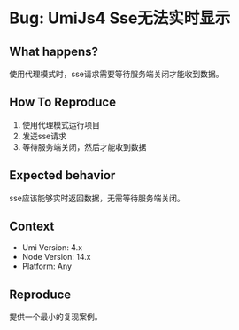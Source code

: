 # Bug: UmiJs4 Sse无法实时显示

## What happens?

使用代理模式时，sse请求需要等待服务端关闭才能收到数据。

## How To Reproduce

1. 使用代理模式运行项目
2. 发送sse请求
3. 等待服务端关闭，然后才能收到数据

## Expected behavior

sse应该能够实时返回数据，无需等待服务端关闭。

## Context

- Umi Version: 4.x
- Node Version: 14.x
- Platform: Any

## Reproduce

提供一个最小的复现案例。
